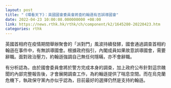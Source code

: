 ```yaml
---
layout: post
title: "《環看天下》：英國國會委員會將查約翰遜有否誤導國會"
date: 2022-04-23 10:00:08.000000000 +08:00
link: https://news.rthk.hk/rthk/ch/component/k2/1645280-20220423.htm
categories: rthk
---
```


英國首相府在疫情期間舉辦聚會的「派對門」風波持續發酵，國會通過調查首相約翰遜在事件中，有無誤導國會。根據政府指引，內閣成員如果故意誤導國會，需要辭職。面對政治壓力，約翰遜強調自己無任何隱瞞，亦不會辭職。

有分析認為，由於國會委員會將於警方完成本身的調查，加上政府公布針對這宗醜聞的內部完整報告後，才會展開調查工作，為約翰遜提供了喘息空間。而在烏克蘭危機下，執政保守黨內亦似乎認為，目前最好的選擇仍然是支持約翰遜。
